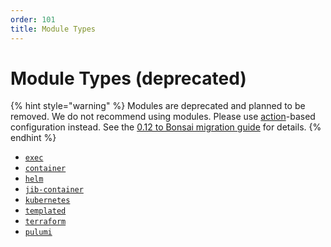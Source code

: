 ```yaml
---
order: 101
title: Module Types
---
```


# Module Types (deprecated)


  {% hint style="warning" %}
  Modules are deprecated and planned to be removed. We do not recommend using modules. Please use [action](../../getting-started/basics.md#anatomy-of-a-garden-action)-based configuration instead. See the [0.12 to Bonsai migration guide](../../misc/migrating-to-bonsai.md) for details.
  {% endhint %}
  
* [`exec`](./exec.md)
* [`container`](./container.md)
* [`helm`](./helm.md)
* [`jib-container`](./jib-container.md)
* [`kubernetes`](./kubernetes.md)
* [`templated`](./templated.md)
* [`terraform`](./terraform.md)
* [`pulumi`](./pulumi.md)